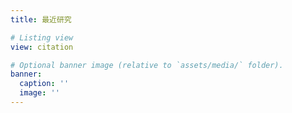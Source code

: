 ```yaml
---
title: 最近研究

# Listing view
view: citation

# Optional banner image (relative to `assets/media/` folder).
banner:
  caption: ''
  image: ''
---
```

